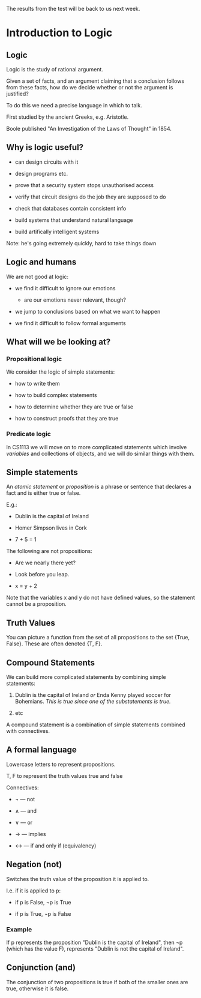 The results from the test will be back to us next week.

Introduction to Logic
=====================

Logic
-----

Logic is the study of rational argument.

Given a set of facts, and an argument claiming that a conclusion follows
from these facts, how do we decide whether or not the argument is
justified?

To do this we need a precise language in which to talk.

First studied by the ancient Greeks, e.g. Aristotle.

Boole published "An Investigation of the Laws of Thought" in 1854.

Why is logic useful?
--------------------

-   can design circuits with it

-   design programs etc.

-   prove that a security system stops unauthorised access

-   verify that circuit designs do the job they are supposed to do

-   check that databases contain consistent info

-   build systems that understand natural language

-   build artifically intelligent systems

Note: he's going extremely quickly, hard to take things down

Logic and humans
----------------

We are not good at logic:

-   we find it difficult to ignore our emotions

    -   are our emotions never relevant, though?

-   we jump to conclusions based on what we want to happen

-   we find it difficult to follow formal arguments

What will we be looking at?
---------------------------

### Propositional logic

We consider the logic of simple statements:

-   how to write them

-   how to build complex statements

-   how to determine whether they are true or false

-   how to construct proofs that they are true

### Predicate logic

In CS1113 we will move on to more complicated statements which involve
*variables* and collections of objects, and we will do similar things
with them.

Simple statements
-----------------

An *atomic statement* or *proposition* is a phrase or sentence that
declares a fact and is either true or false.

E.g.:

-   Dublin is the capital of Ireland

-   Homer Simpson lives in Cork

-   7 + 5 = 1

The following are not propositions:

-   Are we nearly there yet?

-   Look before you leap.

-   x = y + 2

Note that the variables x and y do not have defined values, so the
statement cannot be a proposition.

Truth Values
------------

You can picture a function from the set of all propositions to the set
{True, False}. These are often denoted {T, F}.

Compound Statements
-------------------

We can build more complicated statements by combining simple statements:

1.  Dublin is the capital of Ireland *or* Enda Kenny played soccer for
    Bohemians. *This is true since one of the substatements is true.*

2.  etc

A compound statement is a combination of simple statements combined with
connectives.

A formal language
-----------------

Lowercase letters to represent propositions.

T, F to represent the truth values true and false

Connectives:

-   ¬ — not

-   ∧ — and

-   ∨ — or

-   → — implies

-   ↔ — if and only if (equivalency)

Negation (not)
--------------

Switches the truth value of the proposition it is applied to.

I.e. if it is applied to p:

-   if p is False, ¬p is True

-   if p is True, ¬p is False

### Example

If p represents the proposition "Dublin is the capital of Ireland", then
¬p (which has the value F), represents "Dublin is not the capital of
Ireland".

Conjunction (and)
-----------------

The conjunction of two propositions is true if both of the smaller ones
are true, otherwise it is false.
